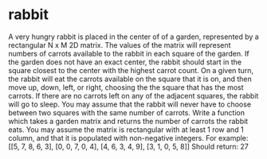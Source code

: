# rabbit

A very hungry rabbit is placed in the center of of a garden,
represented by a rectangular N x M 2D matrix.
The values of the matrix will represent numbers of carrots
available to the rabbit in each square of the garden. If the garden
does not have an exact center, the rabbit should start in the
square closest to the center with the highest carrot count.
On a given turn, the rabbit will eat the carrots available on the
square that it is on, and then move up, down, left, or right,
choosing the the square that has the most carrots. If there are no
carrots left on any of the adjacent squares, the rabbit will go to
sleep. You may assume that the rabbit will never have to choose
between two squares with the same number of carrots.
Write a function which takes a garden matrix and returns the number
of carrots the rabbit eats. You may assume the matrix is rectangular with at least 1 row and 1 column, and that it is populated with non-negative integers. For example: 
[[5, 7, 8, 6, 3],
[0, 0, 7, 0, 4],
[4, 6, 3, 4, 9],
[3, 1, 0, 5, 8]]
Should return: 
27
